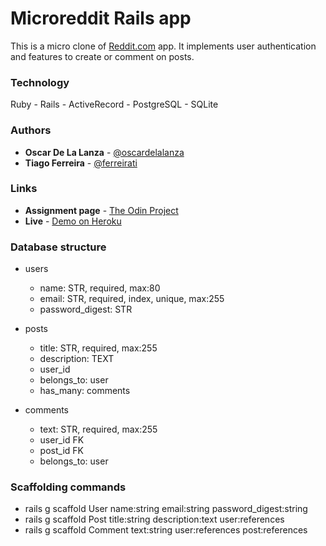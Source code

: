 # Microreddit Rails app

This is a micro clone of [Reddit.com](https://reddit.com) app. It implements user authentication and features to create or comment on posts.

### Technology

Ruby - Rails - ActiveRecord - PostgreSQL - SQLite 

### Authors

- **Oscar De La Lanza** - [@oscardelalanza](https://github.com/oscardelalanza)
- **Tiago Ferreira** - [@ferreirati](https://github.com/ferreirati)

### Links

- **Assignment page** - [The Odin Project](https://www.theodinproject.com/courses/ruby-on-rails/lessons/building-with-active-record-ruby-on-rails)
- **Live** - [Demo on Heroku](https://sleepy-caverns-46639.herokuapp.com/)

### Database structure
- users
  - name: STR, required, max:80
  - email: STR, required, index, unique, max:255
  - password_digest: STR

- posts
  - title: STR, required, max:255
  - description: TEXT
  - user_id
  - belongs_to: user
  - has_many: comments

- comments
  - text: STR, required, max:255
  - user_id FK
  - post_id FK 
  - belongs_to: user

### Scaffolding commands
- rails g scaffold User name:string email:string password_digest:string
- rails g scaffold Post title:string description:text user:references
- rails g scaffold Comment text:string user:references post:references
